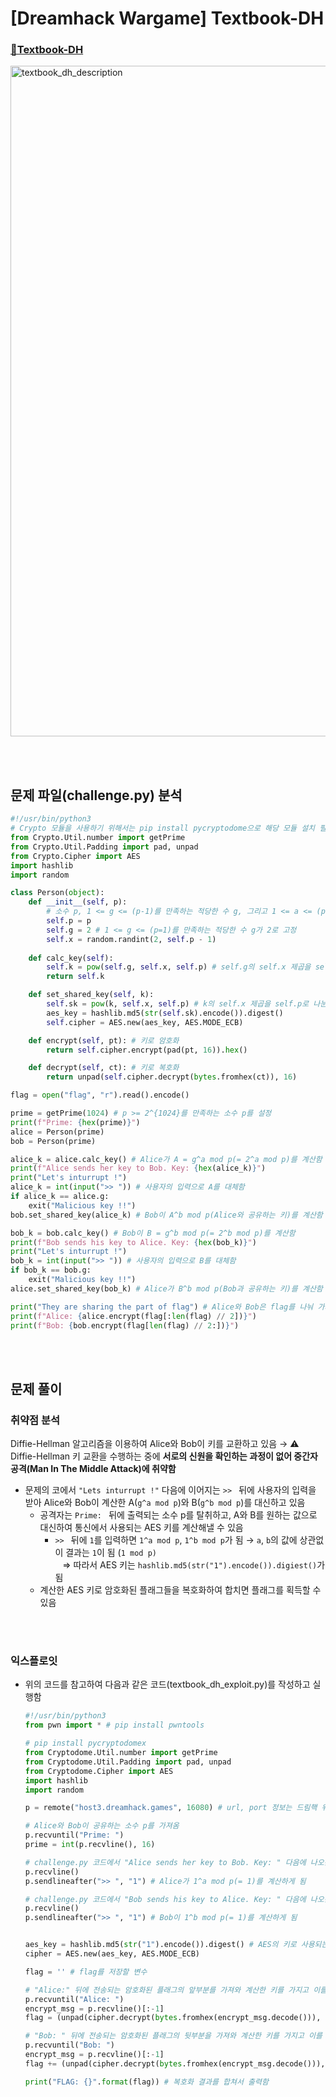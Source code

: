 # [Dreamhack Wargame] Textbook-DH
### [🚩Textbook-DH](https://dreamhack.io/wargame/challenges/120/)
<img width="1073" alt="textbook_dh_description" src="https://github.com/augustf86/Today_I_Learn/assets/122844932/9be5a1ad-e52e-4f5d-bafc-39285525397e">


<br/><br/>

## 문제 파일(challenge.py) 분석
```python
#!/usr/bin/python3
# Crypto 모듈을 사용하기 위해서는 pip install pycryptodome으로 해당 모듈 설치 필요
from Crypto.Util.number import getPrime
from Crypto.Util.Padding import pad, unpad
from Crypto.Cipher import AES
import hashlib
import random

class Person(object):
    def __init__(self, p):
        # 소수 p, 1 <= g <= (p-1)를 만족하는 적당한 수 g, 그리고 1 <= a <= (p-1)를 만족하는 적당한 수 a를 선정함
        self.p = p
        self.g = 2 # 1 <= g <= (p=1)를 만족하는 적당한 수 g가 2로 고정
        self.x = random.randint(2, self.p - 1)
    
    def calc_key(self):
        self.k = pow(self.g, self.x, self.p) # self.g의 self.x 제곱을 self.p로 나눈 나머지 (g^x mod p)
        return self.k

    def set_shared_key(self, k):
        self.sk = pow(k, self.x, self.p) # k의 self.x 제곱을 self.p로 나눈 나머지 (k^x mod p)
        aes_key = hashlib.md5(str(self.sk).encode()).digest()
        self.cipher = AES.new(aes_key, AES.MODE_ECB)

    def encrypt(self, pt): # 키로 암호화
        return self.cipher.encrypt(pad(pt, 16)).hex()

    def decrypt(self, ct): # 키로 복호화
        return unpad(self.cipher.decrypt(bytes.fromhex(ct)), 16)

flag = open("flag", "r").read().encode()

prime = getPrime(1024) # p >= 2^{1024}를 만족하는 소수 p를 설정
print(f"Prime: {hex(prime)}")
alice = Person(prime)
bob = Person(prime)

alice_k = alice.calc_key() # Alice가 A = g^a mod p(= 2^a mod p)를 계산함
print(f"Alice sends her key to Bob. Key: {hex(alice_k)}")
print("Let's inturrupt !")
alice_k = int(input(">> ")) # 사용자의 입력으로 A를 대체함
if alice_k == alice.g:
    exit("Malicious key !!")
bob.set_shared_key(alice_k) # Bob이 A^b mod p(Alice와 공유하는 키)를 계산함 → (사용자의 입력값)^b mod p

bob_k = bob.calc_key() # Bob이 B = g^b mod p(= 2^b mod p)를 계산함
print(f"Bob sends his key to Alice. Key: {hex(bob_k)}")
print("Let's inturrupt !")
bob_k = int(input(">> ")) # 사용자의 입력으로 B를 대체함
if bob_k == bob.g:
    exit("Malicious key !!")
alice.set_shared_key(bob_k) # Alice가 B^b mod p(Bob과 공유하는 키)를 계산함 → (사용자의 입력값)^a mod p

print("They are sharing the part of flag") # Alice와 Bob은 flag를 나눠 가지고 있음 (Alice는 앞부분을, Bob은 뒷부분을 가지고 있음)
print(f"Alice: {alice.encrypt(flag[:len(flag) // 2])}")
print(f"Bob: {bob.encrypt(flag[len(flag) // 2:])}")
```

<br/><br/>

## 문제 풀이
### 취약점 분석
Diffie-Hellman 알고리즘을 이용하여 Alice와 Bob이 키를 교환하고 있음 → ⚠️ Diffie-Hellman 키 교환을 수행하는 중에 **서로의 신원을 확인하는 과정이 없어 중간자 공격(Man In The Middle Attack)에 취약함**
* 문제의 코에서 ```"Lets inturrupt !"``` 다음에 이어지는 ```>> ``` 뒤에 사용자의 입력을 받아 Alice와 Bob이 계산한 A(```g^a mod p```)와 B(```g^b mod p```)를 대신하고 있음
    - 공격자는 ```Prime: ``` 뒤에 출력되는 소수 p를 탈취하고, A와 B를 원하는 값으로 대신하여 통신에서 사용되는 AES 키를 계산해낼 수 있음
        - ```>> ``` 뒤에 ```1```를 입력하면 ```1^a mod p```, ```1^b mod p```가 됨 → ```a```, ```b```의 값에 상관없이 결과는 ```1```이 됨 (```1 mod p)``` <br/> &nbsp;&nbsp; ⇒ 따라서 AES 키는 ```hashlib.md5(str("1").encode()).digiest()```가 됨
    - 계산한 AES 키로 암호화된 플래그들을 복호화하여 합치면 플래그를 획득할 수 있음

<br/><br/>

### 익스플로잇
* 위의 코드를 참고하여 다음과 같은 코드(textbook_dh_exploit.py)를 작성하고 실행함
    ```python
    #!/usr/bin/python3
    from pwn import * # pip install pwntools

    # pip install pycryptodomex 
    from Cryptodome.Util.number import getPrime
    from Cryptodome.Util.Padding import pad, unpad
    from Cryptodome.Cipher import AES
    import hashlib
    import random
    
    p = remote("host3.dreamhack.games", 16080) # url, port 정보는 드림핵 워게임 사이트의 접속 정보 확인

    # Alice와 Bob이 공유하는 소수 p를 가져옴
    p.recvuntil("Prime: ")
    prime = int(p.recvline(), 16)

    # challenge.py 코드에서 "Alice sends her key to Bob. Key: " 다음에 나오는 ">> " 뒤에 1을 입력함
    p.recvline()
    p.sendlineafter(">> ", "1") # Alice가 1^a mod p(= 1)를 계산하게 됨

    # challenge.py 코드에서 "Bob sends his key to Alice. Key: " 다음에 나오는 ">> " 뒤에 1을 입력함
    p.recvline()
    p.sendlineafter(">> ", "1") # Bob이 1^b mod p(= 1)를 계산하게 됨


    aes_key = hashlib.md5(str("1").encode()).digest() # AES의 키로 사용되는 md5(Key)의 값을 계산함
    cipher = AES.new(aes_key, AES.MODE_ECB)

    flag = '' # flag를 저장할 변수
    
    # "Alice:" 뒤에 전송되는 암호화된 플래그의 앞부분를 가져와 계산한 키를 가지고 이를 복호화함
    p.recvuntil("Alice: ")
    encrypt_msg = p.recvline()[:-1]
    flag = (unpad(cipher.decrypt(bytes.fromhex(encrypt_msg.decode())), 16)) 

    # "Bob: " 뒤에 전송되는 암호화된 플래그의 뒷부분을 가져와 계산한 키를 가지고 이를 복호화함
    p.recvuntil("Bob: ")
    encrypt_msg = p.recvline()[:-1]
    flag += (unpad(cipher.decrypt(bytes.fromhex(encrypt_msg.decode())), 16))

    print("FLAG: {}".format(flag)) # 복호화 결과를 합쳐서 출력함
    ```

